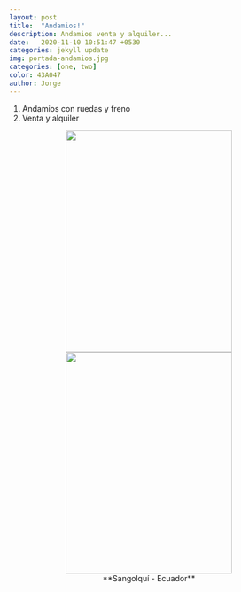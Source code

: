 ```yaml
---
layout: post
title:  "Andamios!"
description: Andamios venta y alquiler...
date:   2020-11-10 10:51:47 +0530
categories: jekyll update
img: portada-andamios.jpg
categories: [one, two]
color: 43A047
author: Jorge
---
```

1. Andamios con ruedas y freno
2. Venta y alquiler

<center>
<img src="https://raw.githubusercontent.com/Jorge-onofa/karna/gh-pages/images/andamios1.jpg" width="300" height="400" />
</center>

<center>
<img src="https://raw.githubusercontent.com/Jorge-onofa/karna/gh-pages/images/andamios5.jpg" width="300" height="400" />
</center>

<center>
**Sangolquí - Ecuador** 
</center>
